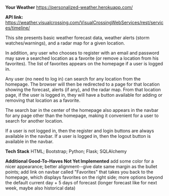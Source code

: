 ****Your Weather****
https://personalized-weather.herokuapp.com/

**API link:** https://weather.visualcrossing.com/VisualCrossingWebServices/rest/services/timeline/

This site presents basic weather forecast data, weather alerts (storm watches/warnings), and a radar map for a given location.

In addition, any user who chooses to register with an email and password may save a searched location as a favorite (or remove a location from his favorites). The list of favorites appears on the homepage if a user is logged in.

Any user (no need to log in) can search for any location from the homepage. The browser will then be redirected to a page for that location showing the forecast, alerts (if any), and the radar map. From that location page, if the user is logged in, they will have a button available for adding or removing that location as a favorite.

The search bar in the center of the homepage also appears in the navbar for any page other than the homepage, making it convenient for a user to search for another location.

If a user is not logged in, then the register and login buttons are always available in the navbar. If a user is logged in, then the logout button is available in the navbar.

**Tech Stack**
HTML;
Bootstrap;
Python;
Flask;
SQLAlchemy

**Additional Good-To-Haves Not Yet Implemented**
add some color for a nicer appearance;
better alignment--give date same margin as the bullet points;
add link on navbar called "Favorites" that takes you back to the homepage, which displays favorites on the right side;
more options beyond the default current day + 5 days of forecast (longer forecast like for next week, maybe also historical data)
